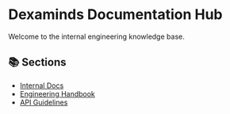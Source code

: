 # Dexaminds Documentation Hub

Welcome to the internal engineering knowledge base.

## 📚 Sections


- [Internal Docs](docs/)
- [Engineering Handbook](engineering-handbook/)
- [API Guidelines](api-guidelines/)
